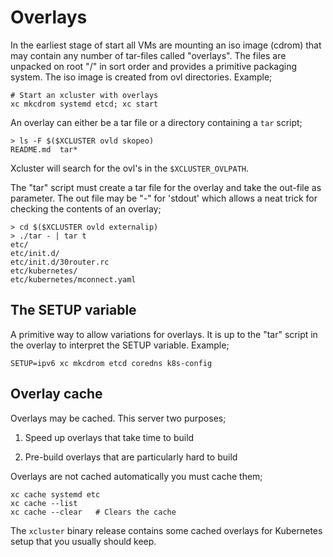 # Overlays

In the earliest stage of start all VMs are mounting an iso image
(cdrom) that may contain any number of tar-files called
"overlays". The files are unpacked on root "/" in sort order and
provides a primitive packaging system. The iso image is created from
ovl directories. Example;

```
# Start an xcluster with overlays
xc mkcdrom systemd etcd; xc start
```

An overlay can either be a tar file or a directory containing a `tar`
script;

```
> ls -F $($XCLUSTER ovld skopeo)
README.md  tar*
```

Xcluster will search for the ovl's in the `$XCLUSTER_OVLPATH`.

The "tar" script must create a tar file for the overlay and take the
out-file as parameter. The out file may be "-" for 'stdout' which
allows a neat trick for checking the contents of an overlay;

```
> cd $($XCLUSTER ovld externalip)
> ./tar - | tar t
etc/
etc/init.d/
etc/init.d/30router.rc
etc/kubernetes/
etc/kubernetes/mconnect.yaml
```

## The SETUP variable

A primitive way to allow variations for overlays. It is up to the
"tar" script in the overlay to interpret the SETUP variable. Example;

```
SETUP=ipv6 xc mkcdrom etcd coredns k8s-config
```

## Overlay cache

Overlays may be cached. This server two purposes;

 1. Speed up overlays that take time to build

 2. Pre-build overlays that are particularly hard to build

Overlays are not cached automatically you must cache them;

```
xc cache systemd etc
xc cache --list
xc cache --clear   # Clears the cache
```

The `xcluster` binary release contains some cached overlays for
Kubernetes setup that you usually should keep.

